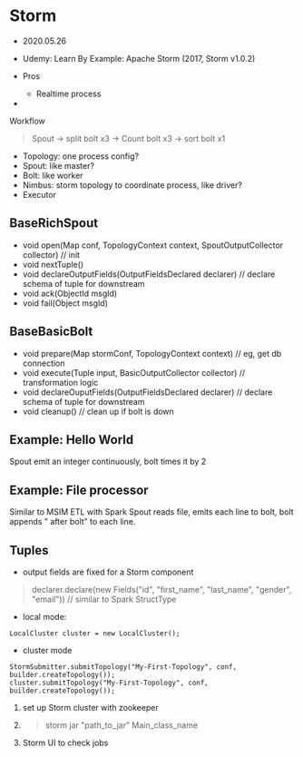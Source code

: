 # Storm
- 2020.05.26
- Udemy: Learn By Example: Apache Storm (2017, Storm v1.0.2)

- Pros
    - Realtime process

- 

Workflow
> Spout -> split bolt x3 -> Count bolt x3 -> sort bolt x1

- Topology: one process config?
- Spout: like master?
- Bolt: like worker
- Nimbus: storm topology to coordinate process, like driver?
- Executor

## BaseRichSpout
- void open(Map conf, TopologyContext context, SpoutOutputCollector collector) // init
- void nextTuple()
- void declareOutputFields(OutputFieldsDeclared declarer)  // declare schema of tuple for downstream
- void ack(ObjectId msgId)
- void fail(Object msgId)

## BaseBasicBolt
- void prepare(Map stormConf, TopologyContext context) // eg, get db connection
- void execute(Tuple input, BasicOutputCollector collector)  // transformation logic
- void declareOuputFields(OutputFieldsDeclared declarer)  // declare schema of tuple for downstream 
- void cleanup() // clean up if bolt is down

## Example: Hello World
Spout emit an integer continuously, bolt times it by 2

## Example: File processor
Similar to MSIM ETL with Spark
Spout reads file, emits each line to bolt, bolt appends " after bolt" to each line.

## Tuples
- output fields are fixed for a Storm component
> declarer.declare(new Fields("id", "first_name", "last_name", "gender", "email")) // similar to Spark StructType

- local mode: 
```
LocalCluster cluster = new LocalCluster();
```

- cluster mode
```
StormSubmitter.submitTopology("My-First-Topology", conf, builder.createTopology());
cluster.submitTopology("My-First-Topology", conf, builder.createTopology());
```
1. set up Storm cluster with zookeeper
2. > storm jar "path_to_jar" Main_class_name
3. Storm UI to check jobs
